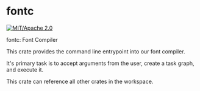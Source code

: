# fontc

[![MIT/Apache 2.0](https://img.shields.io/badge/license-MIT%2FApache-blue.svg)](#license)

fontc: Font Compiler

This crate provides the command line entrypoint into our font compiler.

It's primary task is to accept arguments from the user, create a task graph, and execute it.

This crate can reference all other crates in the workspace.